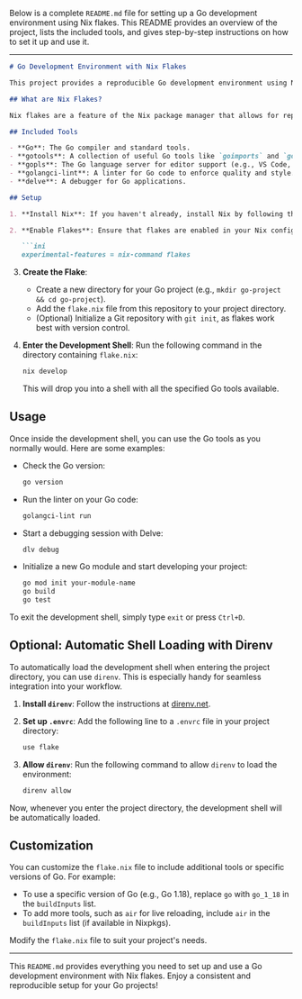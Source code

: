 Below is a complete `README.md` file for setting up a Go development environment using Nix flakes. This README provides an overview of the project, lists the included tools, and gives step-by-step instructions on how to set it up and use it.

---

```markdown
# Go Development Environment with Nix Flakes

This project provides a reproducible Go development environment using Nix flakes. It includes the Go compiler and common tools like `gopls`, `golangci-lint`, and `delve` to support coding, linting, and debugging.

## What are Nix Flakes?

Nix flakes are a feature of the Nix package manager that allows for reproducible and declarative package management. They are particularly useful for setting up development environments because they ensure that all dependencies are consistent across different machines and over time.

## Included Tools

- **Go**: The Go compiler and standard tools.
- **gotools**: A collection of useful Go tools like `goimports` and `gorename`.
- **gopls**: The Go language server for editor support (e.g., VS Code, Vim).
- **golangci-lint**: A linter for Go code to enforce quality and style.
- **delve**: A debugger for Go applications.

## Setup

1. **Install Nix**: If you haven't already, install Nix by following the instructions at [nixos.org](https://nixos.org/download.html).

2. **Enable Flakes**: Ensure that flakes are enabled in your Nix configuration. Add the following line to your `nix.conf` file (typically found at `/etc/nix/nix.conf` or `~/.config/nix/nix.conf`):

   ```ini
   experimental-features = nix-command flakes
   ```

3. **Create the Flake**: 
   - Create a new directory for your Go project (e.g., `mkdir go-project && cd go-project`).
   - Add the `flake.nix` file from this repository to your project directory.
   - (Optional) Initialize a Git repository with `git init`, as flakes work best with version control.

4. **Enter the Development Shell**: Run the following command in the directory containing `flake.nix`:

   ```bash
   nix develop
   ```

   This will drop you into a shell with all the specified Go tools available.

## Usage

Once inside the development shell, you can use the Go tools as you normally would. Here are some examples:

- Check the Go version:

  ```bash
  go version
  ```

- Run the linter on your Go code:

  ```bash
  golangci-lint run
  ```

- Start a debugging session with Delve:

  ```bash
  dlv debug
  ```

- Initialize a new Go module and start developing your project:

  ```bash
  go mod init your-module-name
  go build
  go test
  ```

To exit the development shell, simply type `exit` or press `Ctrl+D`.

## Optional: Automatic Shell Loading with Direnv

To automatically load the development shell when entering the project directory, you can use `direnv`. This is especially handy for seamless integration into your workflow.

1. **Install `direnv`**: Follow the instructions at [direnv.net](https://direnv.net/).

2. **Set up `.envrc`**: Add the following line to a `.envrc` file in your project directory:

   ```bash
   use flake
   ```

3. **Allow `direnv`**: Run the following command to allow `direnv` to load the environment:

   ```bash
   direnv allow
   ```

Now, whenever you enter the project directory, the development shell will be automatically loaded.

## Customization

You can customize the `flake.nix` file to include additional tools or specific versions of Go. For example:

- To use a specific version of Go (e.g., Go 1.18), replace `go` with `go_1_18` in the `buildInputs` list.
- To add more tools, such as `air` for live reloading, include `air` in the `buildInputs` list (if available in Nixpkgs).

Modify the `flake.nix` file to suit your project's needs.

---

This `README.md` provides everything you need to set up and use a Go development environment with Nix flakes. Enjoy a consistent and reproducible setup for your Go projects!
```
